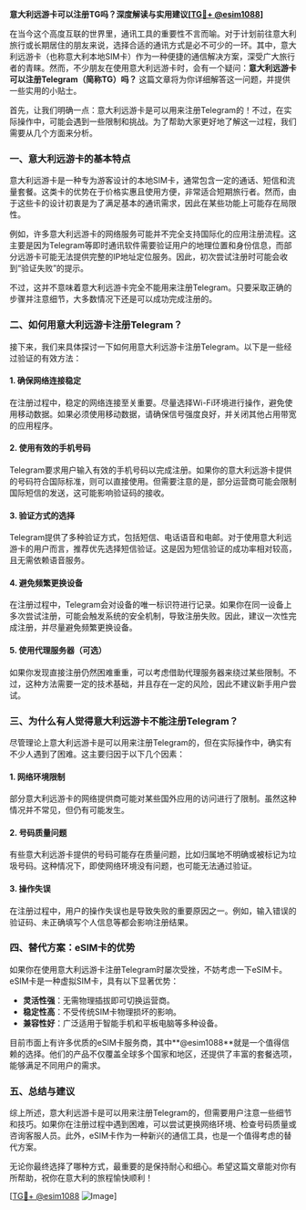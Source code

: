 **意大利远游卡可以注册TG吗？深度解读与实用建议[[TG💪+ @esim1088](https://t.me/s/esim1088)]**

在当今这个高度互联的世界里，通讯工具的重要性不言而喻。对于计划前往意大利旅行或长期居住的朋友来说，选择合适的通讯方式是必不可少的一环。其中，意大利远游卡（也称意大利本地SIM卡）作为一种便捷的通信解决方案，深受广大旅行者的青睐。然而，不少朋友在使用意大利远游卡时，会有一个疑问：**意大利远游卡可以注册Telegram（简称TG）吗？** 这篇文章将为你详细解答这一问题，并提供一些实用的小贴士。

首先，让我们明确一点：意大利远游卡是可以用来注册Telegram的！不过，在实际操作中，可能会遇到一些限制和挑战。为了帮助大家更好地了解这一过程，我们需要从几个方面来分析。

### 一、意大利远游卡的基本特点

意大利远游卡是一种专为游客设计的本地SIM卡，通常包含一定的通话、短信和流量套餐。这类卡的优势在于价格实惠且使用方便，非常适合短期旅行者。然而，由于这些卡的设计初衷是为了满足基本的通讯需求，因此在某些功能上可能存在局限性。

例如，许多意大利远游卡的网络服务可能并不完全支持国际化的应用注册流程。这主要是因为Telegram等即时通讯软件需要验证用户的地理位置和身份信息，而部分远游卡可能无法提供完整的IP地址定位服务。因此，初次尝试注册时可能会收到“验证失败”的提示。

不过，这并不意味着意大利远游卡完全不能用来注册Telegram。只要采取正确的步骤并注意细节，大多数情况下还是可以成功完成注册的。

### 二、如何用意大利远游卡注册Telegram？

接下来，我们来具体探讨一下如何用意大利远游卡注册Telegram。以下是一些经过验证的有效方法：

#### 1. 确保网络连接稳定
在注册过程中，稳定的网络连接至关重要。尽量选择Wi-Fi环境进行操作，避免使用移动数据。如果必须使用移动数据，请确保信号强度良好，并关闭其他占用带宽的应用程序。

#### 2. 使用有效的手机号码
Telegram要求用户输入有效的手机号码以完成注册。如果你的意大利远游卡提供的号码符合国际标准，则可以直接使用。但需要注意的是，部分运营商可能会限制国际短信的发送，这可能影响验证码的接收。

#### 3. 验证方式的选择
Telegram提供了多种验证方式，包括短信、电话语音和电邮。对于使用意大利远游卡的用户而言，推荐优先选择短信验证。这是因为短信验证的成功率相对较高，且无需依赖语音服务。

#### 4. 避免频繁更换设备
在注册过程中，Telegram会对设备的唯一标识符进行记录。如果你在同一设备上多次尝试注册，可能会触发系统的安全机制，导致注册失败。因此，建议一次性完成注册，并尽量避免频繁更换设备。

#### 5. 使用代理服务器（可选）
如果你发现直接注册仍然困难重重，可以考虑借助代理服务器来绕过某些限制。不过，这种方法需要一定的技术基础，并且存在一定的风险，因此不建议新手用户尝试。

### 三、为什么有人觉得意大利远游卡不能注册Telegram？

尽管理论上意大利远游卡是可以用来注册Telegram的，但在实际操作中，确实有不少人遇到了困难。这主要归因于以下几个因素：

#### 1. 网络环境限制
部分意大利远游卡的网络提供商可能对某些国外应用的访问进行了限制。虽然这种情况并不常见，但仍有可能发生。

#### 2. 号码质量问题
有些意大利远游卡提供的号码可能存在质量问题，比如归属地不明确或被标记为垃圾号码。这种情况下，即使网络环境没有问题，也可能无法通过验证。

#### 3. 操作失误
在注册过程中，用户的操作失误也是导致失败的重要原因之一。例如，输入错误的验证码、未正确填写个人信息等都会影响注册结果。

### 四、替代方案：eSIM卡的优势

如果你在使用意大利远游卡注册Telegram时屡次受挫，不妨考虑一下eSIM卡。eSIM卡是一种虚拟SIM卡，具有以下显著优势：

- **灵活性强**：无需物理插拔即可切换运营商。
- **稳定性高**：不受传统SIM卡物理损坏的影响。
- **兼容性好**：广泛适用于智能手机和平板电脑等多种设备。

目前市面上有许多优质的eSIM卡服务商，其中**@esim1088**就是一个值得信赖的选择。他们的产品不仅覆盖全球多个国家和地区，还提供了丰富的套餐选项，能够满足不同用户的需求。

### 五、总结与建议

综上所述，意大利远游卡是可以用来注册Telegram的，但需要用户注意一些细节和技巧。如果你在注册过程中遇到困难，可以尝试更换网络环境、检查号码质量或咨询客服人员。此外，eSIM卡作为一种新兴的通信工具，也是一个值得考虑的替代方案。

无论你最终选择了哪种方式，最重要的是保持耐心和细心。希望这篇文章能对你有所帮助，祝你在意大利的旅程愉快顺利！

[[TG💪+ @esim1088](https://t.me/s/esim1088) ![Image](https://i.postimg.cc/4NQfJmqS/Snipaste-2025-05-13-00-14-12.png)]